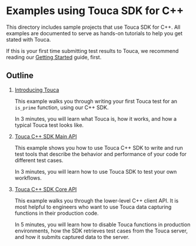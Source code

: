 # Examples using Touca SDK for C++

This directory includes sample projects that use Touca SDK for C++.
All examples are documented to serve as hands-on tutorials to help you
get stated with Touca.

If this is your first time submitting test results to Touca, we recommend
reading our [Getting Started](https://docs.touca.io) guide, first.

## Outline

1.  [Introducing Touca](./01\_cpp_minimal)

    This example walks you through writing your first Touca test for an
    `is_prime` function, using our C++ SDK.

    In 3 minutes, you will learn what Touca is, how it works, and how a
    typical Touca test looks like.

2.  [Touca C++ SDK Main API](./02\_cpp_main_api)

    This example shows you how to use Touca C++ SDK to write and run
    test tools that describe the behavior and performance of your code
    for different test cases.

    In 3 minutes, you will learn how to use Touca SDK to test your own
    workflows.

3.  [Touca C++ SDK Core API](./03\_cpp_core_api)

    This example walks you through the lower-level C++ client API.
    It is most helpful to engineers who want to use Touca data capturing
    functions in their production code.

    In 5 minutes, you will learn how to disable Touca functions in
    production environments, how the SDK retrieves test cases from the
    Touca server, and how it submits captured data to the server.
